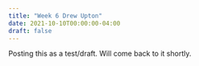 ```yaml
---
title: "Week 6 Drew Upton"
date: 2021-10-10T00:00:00-04:00
draft: false
---
```


Posting this as a test/draft. Will come back to it shortly. 
